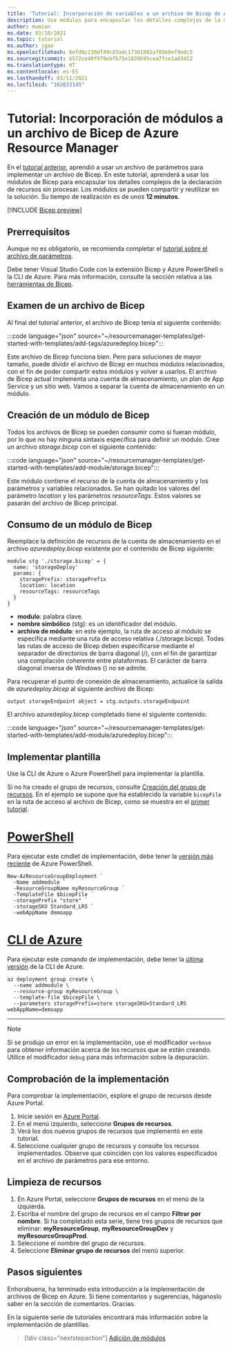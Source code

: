 ```yaml
---
title: 'Tutorial: Incorporación de variables a un archivo de Bicep de Azure Resource Manager'
description: Use módulos para encapsular los detalles complejos de la declaración de recursos sin procesar.
author: mumian
ms.date: 03/10/2021
ms.topic: tutorial
ms.author: jgao
ms.openlocfilehash: 6efd9c230df49c83adc17361082af85b0ef9edc5
ms.sourcegitcommit: b572ce40f979ebfb75e1039b95cea7fce1a83452
ms.translationtype: HT
ms.contentlocale: es-ES
ms.lasthandoff: 03/11/2021
ms.locfileid: "102633145"
---
```

# <a name="tutorial-add-modules-to-azure-resource-manager-bicep-file"></a>Tutorial: Incorporación de módulos a un archivo de Bicep de Azure Resource Manager

En el [tutorial anterior](bicep-tutorial-use-parameter-file.md), aprendió a usar un archivo de parámetros para implementar un archivo de Bicep. En este tutorial, aprenderá a usar los módulos de Bicep para encapsular los detalles complejos de la declaración de recursos sin procesar. Los módulos se pueden compartir y reutilizar en la solución.  Su tiempo de realización es de unos **12 minutos**.

[!INCLUDE [Bicep preview](../../../includes/resource-manager-bicep-preview.md)]

## <a name="prerequisites"></a>Prerrequisitos

Aunque no es obligatorio, se recomienda completar el [tutorial sobre el archivo de parámetros](bicep-tutorial-use-parameter-file.md).

Debe tener Visual Studio Code con la extensión Bicep y Azure PowerShell o la CLI de Azure. Para más información, consulte la sección relativa a las [herramientas de Bicep](bicep-tutorial-create-first-bicep.md#get-tools).

## <a name="review-bicep-file"></a>Examen de un archivo de Bicep

Al final del tutorial anterior, el archivo de Bicep tenía el siguiente contenido:

:::code language="json" source="~/resourcemanager-templates/get-started-with-templates/add-tags/azuredeploy.bicep":::

Este archivo de Bicep funciona bien. Pero para soluciones de mayor tamaño, puede dividir el archivo de Bicep en muchos módulos relacionados, con el fin de poder compartir estos módulos y volver a usarlos. El archivo de Bicep actual implementa una cuenta de almacenamiento, un plan de App Service y un sitio web.  Vamos a separar la cuenta de almacenamiento en un módulo.

## <a name="create-bicep-module"></a>Creación de un módulo de Bicep

Todos los archivos de Bicep se pueden consumir como si fueran módulo, por lo que no hay ninguna sintaxis específica para definir un módulo. Cree un archivo _storage.bicep_ con el siguiente contenido:

:::code language="json" source="~/resourcemanager-templates/get-started-with-templates/add-module/storage.bicep":::

Este módulo contiene el recurso de la cuenta de almacenamiento y los parámetros y variables relacionados. Se han quitado los valores del parámetro _location_ y los parámetros _resourceTags_. Estos valores se pasarán del archivo de Bicep principal.

## <a name="consume-bicep-module"></a>Consumo de un módulo de Bicep

Reemplace la definición de recursos de la cuenta de almacenamiento en el archivo _azuredeploy.bicep_ existente por el contenido de Bicep siguiente:

```bicep
module stg './storage.bicep' = {
  name: 'storageDeploy'
  params: {
    storagePrefix: storagePrefix
    location: location
    resourceTags: resourceTags
  }
}
```

- **modulo**: palabra clave.
- **nombre simbólico** (stg): es un identificador del módulo.
- **archivo de módulo**: en este ejemplo, la ruta de acceso al módulo se especifica mediante una ruta de acceso relativa (./storage.bicep). Todas las rutas de acceso de Bicep deben especificarse mediante el separador de directorios de barra diagonal (/), con el fin de garantizar una compilación coherente entre plataformas. El carácter de barra diagonal inversa de Windows (\) no se admite.

Para recuperar el punto de conexión de almacenamiento, actualice la salida de _azuredeploy.bicep_ al siguiente archivo de Bicep:

```bicep
output storageEndpoint object = stg.outputs.storageEndpoint
```

El archivo azuredeploy.bicep completado tiene el siguiente contenido:

:::code language="json" source="~/resourcemanager-templates/get-started-with-templates/add-module/azuredeploy.bicep":::

## <a name="deploy-template"></a>Implementar plantilla

Use la CLI de Azure o Azure PowerShell para implementar la plantilla.

Si no ha creado el grupo de recursos, consulte [Creación del grupo de recursos](bicep-tutorial-create-first-bicep.md#create-resource-group). En el ejemplo se supone que ha establecido la variable `bicepFile` en la ruta de acceso al archivo de Bicep, como se muestra en el [primer tutorial](bicep-tutorial-create-first-bicep.md#deploy-bicep-file).

# <a name="powershell"></a>[PowerShell](#tab/azure-powershell)

Para ejecutar este cmdlet de implementación, debe tener la [versión más reciente](/powershell/azure/install-az-ps) de Azure PowerShell.

```azurepowershell
New-AzResourceGroupDeployment `
  -Name addmodule `
  -ResourceGroupName myResourceGroup `
  -TemplateFile $bicepFile `
  -storagePrefix "store" `
  -storageSKU Standard_LRS `
  -webAppName demoapp
```

# <a name="azure-cli"></a>[CLI de Azure](#tab/azure-cli)

Para ejecutar este comando de implementación, debe tener la [última versión](/cli/azure/install-azure-cli) de la CLI de Azure.

```azurecli
az deployment group create \
  --name addmodule \
  --resource-group myResourceGroup \
  --template-file $bicepFile \
  --parameters storagePrefix=store storageSKU=Standard_LRS webAppName=demoapp
```

---
> [!NOTE]
> Si se produjo un error en la implementación, use el modificador `verbose` para obtener información acerca de los recursos que se están creando. Utilice el modificador `debug` para más información sobre la depuración.

## <a name="verify-deployment"></a>Comprobación de la implementación

Para comprobar la implementación, explore el grupo de recursos desde Azure Portal.

1. Inicie sesión en [Azure Portal](https://portal.azure.com).
1. En el menú izquierdo, seleccione **Grupos de recursos**.
1. Verá los dos nuevos grupos de recursos que implementó en este tutorial.
1. Seleccione cualquier grupo de recursos y consulte los recursos implementados. Observe que coinciden con los valores especificados en el archivo de parámetros para ese entorno.

## <a name="clean-up-resources"></a>Limpieza de recursos

1. En Azure Portal, seleccione **Grupos de recursos** en el menú de la izquierda.
2. Escriba el nombre del grupo de recursos en el campo **Filtrar por nombre**. Si ha completado esta serie, tiene tres grupos de recursos que eliminar: **myResourceGroup**, **myResourceGroupDev** y **myResourceGroupProd**.
3. Seleccione el nombre del grupo de recursos.
4. Seleccione **Eliminar grupo de recursos** del menú superior.

## <a name="next-steps"></a>Pasos siguientes

Enhorabuena, ha terminado esta introducción a la implementación de archivos de Bicep en Azure. Si tiene comentarios y sugerencias, háganoslo saber en la sección de comentarios. Gracias.

En la siguiente serie de tutoriales encontrará más información sobre la implementación de plantillas.

> [!div class="nextstepaction"]
> [Adición de módulos](./bicep-tutorial-add-modules.md)
